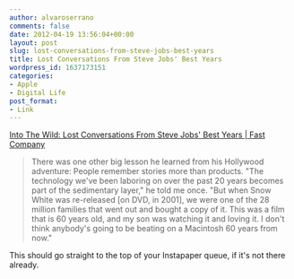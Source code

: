 ```yaml
---
author: alvaroserrano
comments: false
date: 2012-04-19 13:56:04+00:00
layout: post
slug: lost-conversations-from-steve-jobs-best-years
title: Lost Conversations From Steve Jobs' Best Years
wordpress_id: 1637173151
categories:
- Apple
- Digital Life
post_format:
- Link
---
```


[Into The Wild: Lost Conversations From Steve Jobs' Best Years | Fast Company](http://www.fastcompany.com/magazine/165/steve-jobs-legacy-tapes)



<blockquote>There was one other big lesson he learned from his Hollywood adventure: People remember stories more than products. "The technology we've been laboring on over the past 20 years becomes part of the sedimentary layer," he told me once. "But when Snow White was re-released [on DVD, in 2001], we were one of the 28 million families that went out and bought a copy of it. This was a film that is 60 years old, and my son was watching it and loving it. I don't think anybody's going to be beating on a Macintosh 60 years from now."</blockquote>



This should go straight to the top of your Instapaper queue, if it's not there already.
